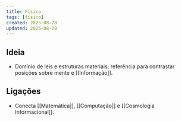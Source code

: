 ```yaml
---
title: Físico
tags: [físico]
created: 2025-08-28
updated: 2025-08-28
---
```


## Ideia
- Domínio de leis e estruturas materiais; referência para contrastar posições sobre mente e [[Informação]].

## Ligações
- Conecta [[Matemática]], [[Computação]] e [[Cosmologia Informacional]].
